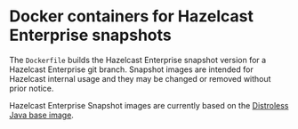 # Docker containers for Hazelcast Enterprise snapshots

The `Dockerfile` builds the Hazelcast Enterprise snapshot version for a Hazelcast Enterprise git branch. Snapshot images are intended for Hazelcast internal
usage and they may be changed or removed without prior notice.

Hazelcast Enterprise Snapshot images are currently based on the [Distroless Java base image](https://github.com/GoogleContainerTools/distroless/tree/master/java).
